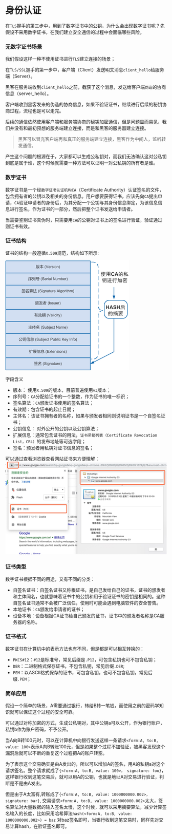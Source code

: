 # 身份认证

在`TLS`握手的第三步中，用到了数字证书中的公钥，为什么会出现数字证书呢？先假设不采用数字证书，在我们建立安全通信的过程中会面临哪些风险。

### 无数字证书场景

我们假设这样一种不使用证书进行`TLS`建立连接的场景；

 在`TLS/SSL`握手的第一步中，客户端（Client）发送明文消息`client_hello`给服务端（Server）。

 黑客在服务端收到`client_hello`之前，截获了这个消息，发送给客户端`伪造`的协商信息（server_hello）。

 客户端收到黑客发来的伪造的协商信息，如果不验证证书，继续进行后续的秘钥协商过程，流程也是可以走完。

后续的通信依然使用客户端和服务端协商的秘钥加密通信，但是问题显而易见，我们并没有和最初预想的服务端建立连接，而是和黑客的服务器建立连接。
> 黑客可以冒充客户端再和真正的服务端建立连接，黑客作为中间人，监听转发通信。

产生这个问题的根源在于，大家都可以生成公私钥对，而我们无法确认这对公私钥到底是属于谁，这个时候就需要一种方法可以证明一对公私钥的所有者是谁。

### 数字证书
数字证书是一个经`数字证书认证机构CA`（Certificate Authority）认证签名的文件，包含拥有者的公钥以及相关的身份信息。用户想要获得证书，应该先向`CA`提出申请，`CA`验证申请者的身份后，为其分配一个公钥与其身份信息绑定，为该信息信息进行签名，作为证书的一部分，然后把整个证书发送给申请者。

当需要鉴别证书真伪时，只需要用`CA`的公钥对证书上的签名进行验证，验证通过则证书有效。

### 证书结构
证书的结构一般遵循`X.509`规范，结构如下所示:


![Alt text](https://raw.githubusercontent.com/Ice-Storm/ice-storm.github.io/master/images/ca/1.png)

字段含义
- 版本： 使用`X.509`的版本，目前普遍使用`v3`版本；
- 序列号：`CA`分配给证书的一个整数，作为证书的唯一标识；
- 签名算法：`CA`颁发证书使用的签名算法；
- 有效期：包含证书的起止日期；
- 主体名：该证书拥有者的名称，如果与颁发者相同则说明证书是一个自签名证书；
- 公钥信息： 对外公开的公钥以及公钥算法；
- 扩展信息：通常包含证书的用法，`证书吊销列表（Certificate Revocation List，CRL）`的发布地址等可选字段；
- 签名：颁发者用私钥对证书信息的签名；


可以通过查看浏览器查看网站证书来方便理解：
![Alt text](https://raw.githubusercontent.com/Ice-Storm/ice-storm.github.io/master/images/ca/2.png)

### 证书类型
数字证书根据不同的用途，又有不同的分类：
- 自签名证书：自签名证书又称根证书，是自己发给自己的证书，证书的颁发者和主体同名，也就意味着证书中的公钥和用于验证证书的密钥是相同的。这种自签名证书通常不会被广泛信任，使用时可能会遇到电脑软件的安全警告。
- 本地证书：`CA`颁发给申请者的证书；
- 设备本地：设备根据CA证书给自己颁发的证书，证书中的颁发者名称是CA服务器的名称。

### 证书格式
数字证书在计算机中的表示方法也有不同，但是都是可以相互转换的：
- `PKCS#12`：`#12`是标准号，常见后缀是`.P12`，可包含私钥也可不包含私钥；
- `DER`：二进制格式保存证书，不包含私钥，常见后缀`.DER`;
- `PEM`：以ASCII格式保存的证书，可包含私钥，也可不包含私钥，常见后缀`.PEM`；

### 简单应用
假设一个简单的场景，A需要通过银行，转给B转一笔钱，而使用之前的密码学知识就可以保证这个过程的安全可靠。

可以通过对称加密的方式，生成公私钥对，其中公钥a可以公开，作为银行账户，私钥b作为账户密码，不予公开。

当A向B转100元时，可以在计算机中向银行发送这样一条请求`<form:A, to:B, value: 100>`表示A向B转账100元，但是如果整个过程不加验证，被黑客发现这个漏洞后就可以不断的重复这个过程把A的账户转空。

为了表示这个交易确实是由A发出的，所以可以增加A的签名，用A的私钥a对这个请求签名。整个请求就成了`{<form:A, to:B, value: 100>， signature: foo}`，这样银行收到这笔交易后，就可以用A的公钥，也就是地址A对交易进行验证，判断是不是由A发出。

但是由于A太富有,转账成了`{<form:A, to:B, value: 1000000000.002>， signature: bar}`, 交易请求`<form:A, to:B, value: 1000000000.002>`太大，签名算法对大量数据的输入签名太慢，这个时候，就可以采用摘要算法，减少计算签名输入的长度，比如采用哈希算法`hash(<form:A, to:B, value: 1000000000.002>) = baz` 对baz签名即可，当银行收到这笔交易时，同样先对交易计算hash，在验证签名即可。


